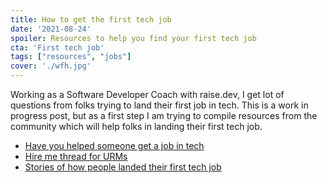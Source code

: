 ```yaml
---
title: How to get the first tech job
date: '2021-08-24'
spoiler: Resources to help you find your first tech job
cta: 'First tech job'
tags: ["resources", "jobs"]
cover: './wfh.jpg'
---
```


Working as a Software Developer Coach with raise.dev, I get lot of questions from folks trying to land their first job in tech. This is a work in progress post, but as a first step I am trying to compile resources from the community which will help folks in landing their first tech job.

- [Have you helped someone get a job in tech](https://twitter.com/varcharr/status/1429902338312085505)
- [Hire me thread for URMs](https://twitter.com/venikunche/status/1429848400611119105)
- [Stories of how people landed their first tech job](https://twitter.com/techgirl1908/status/1428887500530098176)
